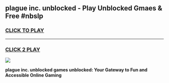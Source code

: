 
## plague inc. unblocked - Play Unblocked Gmaes & Free #nbslp
<h3>
<a href="https://news.freeplayer.one?title=plague_inc._unblocked&ref=24F">CLICK TO PLAY</a></h3>
<hr>

<h3>
<a href="https://news.freeplayer.one?title=plague_inc._unblocked&ref=24F">CLICK 2 PLAY</a>
  
</h3>

<a href="https://news.freeplayer.one?title=plague_inc._unblocked&ref=24F/"><img src="https://clearcache.store/games.png"></a>


**plague inc. unblocked games unblocked: Your Gateway to Fun and Accessible Online Gaming**
